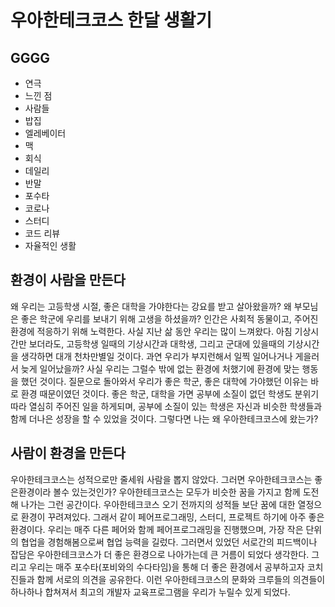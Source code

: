 # 우아한테크코스 한달 생활기

## GGGG

- 연극
- 느낀 점
- 사람들
- 밥집 
- 엘레베이터
- 맥
- 회식
- 데일리
- 반말
- 포수타
- 코로나
- 스터디
- 코드 리뷰
- 자율적인 생활

## 환경이 사람을 만든다

왜 우리는 고등학생 시절, 좋은 대학을 가야한다는 강요를 받고 살아왔을까? 
왜 부모님은 좋은 학군에 우리를 보내기 위해 고생을 하셨을까?
인간은 사회적 동물이고, 주어진 환경에 적응하기 위해 노력한다.
사실 지난 삶 동안 우리는 많이 느껴왔다. 아침 기상시간만 보더라도, 고등학생 일때의 기상시간과
대학생, 그리고 군대에 있을때의 기상시간을 생각하면 대개 천차만별일 것이다.
과연 우리가 부지런해서 일찍 일어나거나 게을러서 늦게 일어났을까?
사실 우리는 그럴수 밖에 없는 환경에 처했기에 환경에 맞는 행동을 했던 것이다.
질문으로 돌아와서 우리가 좋은 학군, 좋은 대학에 가야했던 이유는 바로 환경 때문이였던 것이다.
좋은 학군, 대학을 가면 공부에 소질이 없던 학생도 분위기 따라 열심히 주어진 일을 하게되며,
공부에 소질이 있는 학생은 자신과 비슷한 학생들과 함께 더나은 성장을 할 수 있었을 것이다.
그렇다면 나는 왜 우아한테크코스에 왔는가? 

## 사람이 환경을 만든다

우아한테크코스는 성적으로만 줄세워 사람을 뽑지 않았다. 
그러면 우아한테크코스는 좋은환경이라 볼수 있는것인가?
우아한테크코스는 모두가 비슷한 꿈을 가지고 함께 도전해 나가는 그런 공간이다.
우아한테크코스 오기 전까지의 성적들 보단 꿈에 대한 열정으로 환경이 꾸려져있다.
그래서 같이 페어프로그래밍, 스터디, 프로젝트 하기에 아주 좋은 환경이다.
우리는 매주 다른 페어와 함께 페어프로그래밍을 진행했으며, 
가장 작은 단위의 협업을 경험해봄으로써 협업 능력을 길렀다.
그러면서 있었던 서로간의 피드백이나 잡담은 우아한테크코스가 더 좋은 환경으로 나아가는데 큰 거름이 되었다 생각한다.
그리고 우리는 매주 포수타(포비와의 수다타임)을 통해 더 좋은 환경에서 공부하고자 
코치진들과 함께 서로의 의견을 공유한다.
이런 우아한테크코스의 문화와 크루들의 의견들이 하나하나 합쳐져서 최고의 개발자 교육프로그램을 우리가 누릴수 있게 되었다.


## 



